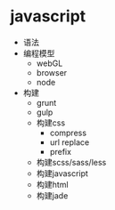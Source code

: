 # javascript
- 语法
- 编程模型
  - webGL
  - browser
  - node
- 构建
  - grunt
  - gulp
  - 构建css
    - compress
    - url replace
    - prefix
  - 构建scss/sass/less
  - 构建javascript
  - 构建html
  - 构建jade
